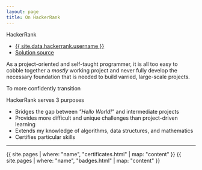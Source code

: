 ```yaml
---
layout: page
title: On HackerRank
---
```


HackerRank
* <a href="{{ site.data.hackerrank.profile-link }}" target="_blank">{{ site.data.hackerrank.username }}</a>
* <a href="{{ site.data.hackerrank.solutions-repo.repo-url }}" target="_blank">Solution source</a>


As a project-oriented and self-taught programmer, it is all too easy to cobble together a *mostly* working project and never fully develop the necessary foundation that is needed to build varried, large-scale projects. 

To more confidently transition

HackerRank serves 3 purposes

* Bridges the gap between *"Hello World!"* and intermediate projects
* Provides more difficult and unique challenges than project-driven learning
* Extends my knowledge of algorithms, data structures, and mathematics
* Certifies particular skills

---

{{ site.pages | where: "name", "certificates.html" | map: "content" }}
{{ site.pages | where: "name", "badges.html" | map: "content" }}
